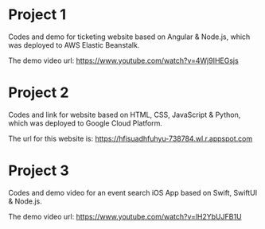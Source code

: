 # Project 1

Codes and demo for ticketing website based on Angular & Node.js, which was deployed to AWS Elastic Beanstalk. 

The demo video url: https://www.youtube.com/watch?v=4Wj9IHEGsjs

# Project 2

Codes and link for website based on HTML, CSS, JavaScript & Python, which was deployed to Google Cloud Platform.

The url for this website is: https://hfisuadhfuhyu-738784.wl.r.appspot.com

# Project 3

Codes and demo video for an event search iOS App based on Swift, SwiftUI & Node.js.

The demo video url: https://www.youtube.com/watch?v=lH2YbUJFB1U
